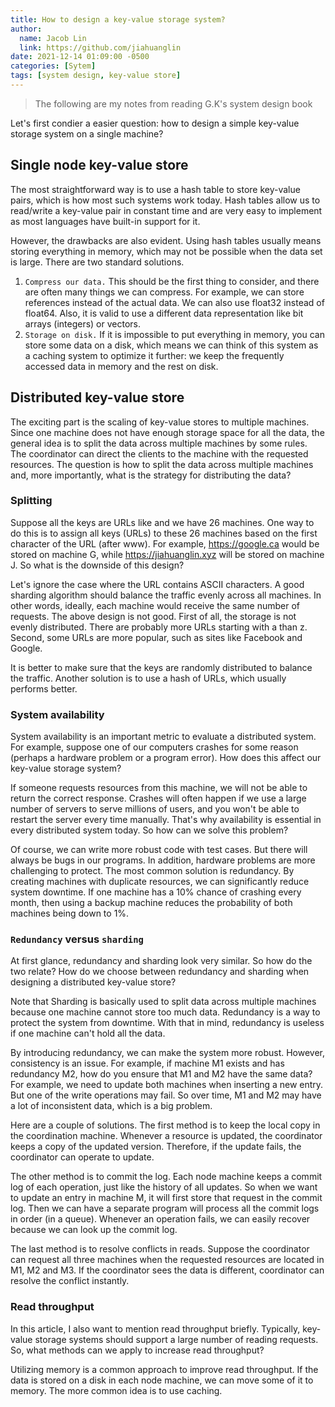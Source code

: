 ```yaml
---
title: How to design a key-value storage system?
author:
  name: Jacob Lin
  link: https://github.com/jiahuanglin
date: 2021-12-14 01:09:00 -0500
categories: [Sytem]
tags: [system design, key-value store]
---
```


> The following are my notes from reading G.K's system design book

Let's first condier a easier question: how to design a simple key-value storage system on a single machine?

## Single node key-value store
The most straightforward way is to use a hash table to store key-value pairs, which is how most such systems work today. Hash tables allow us to read/write a key-value pair in constant time and are very easy to implement as most languages have built-in support for it.

However, the drawbacks are also evident. Using hash tables usually means storing everything in memory, which may not be possible when the data set is large. There are two standard solutions.

1. `Compress our data.` This should be the first thing to consider, and there are often many things we can compress. For example, we can store references instead of the actual data. We can also use float32 instead of float64. Also, it is valid to use a different data representation like bit arrays (integers) or vectors.
2. `Storage on disk.` If it is impossible to put everything in memory, you can store some data on a disk, which means we can think of this system as a caching system to optimize it further: we keep the frequently accessed data in memory and the rest on disk.

## Distributed key-value store
The exciting part is the scaling of key-value stores to multiple machines. 
Since one machine does not have enough storage space for all the data, the general idea is to split the data across multiple machines by some rules. The coordinator can direct the clients to the machine with the requested resources. The question is how to split the data across multiple machines and, more importantly, what is the strategy for distributing the data?

### Splitting
Suppose all the keys are URLs like and we have 26 machines. One way to do this is to assign all keys (URLs) to these 26 machines based on the first character of the URL (after www). For example, https://google.ca would be stored on machine G, while https://jiahuanglin.xyz will be stored on machine J. So what is the downside of this design?

Let's ignore the case where the URL contains ASCII characters. A good sharding algorithm should balance the traffic evenly across all machines. In other words, ideally, each machine would receive the same number of requests. The above design is not good. First of all, the storage is not evenly distributed. There are probably more URLs starting with a than z. Second, some URLs are more popular, such as sites like Facebook and Google.

It is better to make sure that the keys are randomly distributed to balance the traffic. Another solution is to use a hash of URLs, which usually performs better.

### System availability
System availability is an important metric to evaluate a distributed system. For example, suppose one of our computers crashes for some reason (perhaps a hardware problem or a program error). How does this affect our key-value storage system?

If someone requests resources from this machine, we will not be able to return the correct response. Crashes will often happen if we use a large number of servers to serve millions of users, and you won't be able to restart the server every time manually. That's why availability is essential in every distributed system today. So how can we solve this problem?

Of course, we can write more robust code with test cases. But there will always be bugs in our programs. In addition, hardware problems are more challenging to protect. The most common solution is redundancy. By creating machines with duplicate resources, we can significantly reduce system downtime. If one machine has a 10% chance of crashing every month, then using a backup machine reduces the probability of both machines being down to 1%.

### `Redundancy` versus `sharding`
At first glance, redundancy and sharding look very similar. So how do the two relate? How do we choose between redundancy and sharding when designing a distributed key-value store?

Note that Sharding is basically used to split data across multiple machines because one machine cannot store too much data. Redundancy is a way to protect the system from downtime. With that in mind, redundancy is useless if one machine can't hold all the data.

By introducing redundancy, we can make the system more robust. However, consistency is an issue. For example, if machine M1 exists and has redundancy M2, how do you ensure that M1 and M2 have the same data? For example, we need to update both machines when inserting a new entry. But one of the write operations may fail. So over time, M1 and M2 may have a lot of inconsistent data, which is a big problem.

Here are a couple of solutions. The first method is to keep the local copy in the coordination machine. Whenever a resource is updated, the coordinator keeps a copy of the updated version. Therefore, if the update fails, the coordinator can operate to update.

The other method is to commit the log. Each node machine keeps a commit log of each operation, just like the history of all updates. So when we want to update an entry in machine M, it will first store that request in the commit log. Then we can have a separate program will process all the commit logs in order (in a queue). Whenever an operation fails, we can easily recover because we can look up the commit log.

The last method is to resolve conflicts in reads. Suppose the coordinator can request all three machines when the requested resources are located in M1, M2 and M3. If the coordinator sees the data is different, coordinator can resolve the conflict instantly.

### Read throughput
In this article, I also want to mention read throughput briefly. Typically, key-value storage systems should support a large number of reading requests. So, what methods can we apply to increase read throughput?

Utilizing memory is a common approach to improve read throughput. If the data is stored on a disk in each node machine, we can move some of it to memory. The more common idea is to use caching.